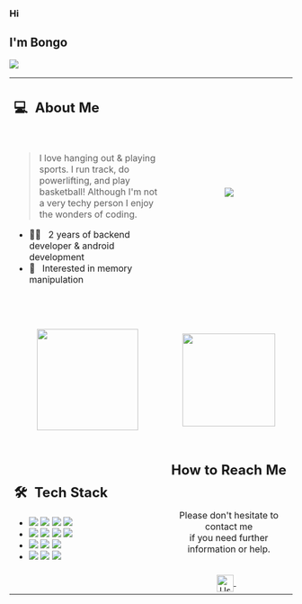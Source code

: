 ### Hi

## I'm Bongo
![](https://komarev.com/ghpvc/?username=your-ca-tay&color=0069b4)
<!---
<p align="center">
  <a href="https://github.com/ca-tay">
    <kbd><img height="200em" width="200em" src="images/me.svg" alt="me"/></kbd>
  </a>
</p>
--->
<table width="100%">
  <tr>
    <td width="55%">
      <h2> 💻 &nbsp;About Me </h2>
      <br>
      <blockquote>
        <p> 
          I love hanging out & playing sports. I run track, do powerlifting, and play basketball!
          Although I'm not a very techy person I enjoy the wonders of coding.
        </p>
      </blockquote>
       <ul>
        <li>👩‍💻 &nbsp; 2 years of backend developer & android development </li>
        <li>🤔 &nbsp; Interested in memory manipulation </li>
       </ul>
       <br>
    </td>
    <td width="45%">
     <p align="center">
      <a href="https://github.com/ca-tay">
       <img src="https://hacks.mozilla.org/files/2018/03/01_rust_loves_js.png"/>
      </a>
     </p>
    </td>
  </tr>
  <tr>
    <td width="55%">
      <p align="center">
        <br>
        <img height="180em" src="https://github-readme-stats-eight-theta.vercel.app/api?username=ca-tay&show_icons=true&theme=light&include_all_commits=true&count_private=true"/>
      </p>
    </td>
    <td width="45%">
      <p align="center">
        <br>
        <img height="165em" src="https://github-readme-stats.vercel.app/api/top-langs/?username=ca-tay&theme=light&layout=compact"/>
      </p>
    </td>
  </tr>
  <tr>
   <td width="55%">
     <h2> 🛠 &nbsp;Tech Stack</h2>
     <ul>
      <li>
        <img src="https://img.shields.io/badge/-C++-05122A?style=flat&logo=C%2B%2B"/>
        <img src="https://img.shields.io/badge/-Python-05122A?style=flat&logo=python"/>
        <img src="https://img.shields.io/badge/-R-05122A?style=flat&logo=R&logoColor=276DC3"/>
        <img src="https://img.shields.io/badge/-Markdown-05122A?style=flat&logo=markdown"/>
      </li>
      <li>
        <img src="https://img.shields.io/badge/-HTML-05122A?style=flat&logo=HTML5"/>
        <img src="https://img.shields.io/badge/-CSS-05122A?style=flat&logo=CSS3"/>
        <img src="https://img.shields.io/badge/-JavaScript-05122A?style=flat&logo=javascript"/>
        <img src="https://img.shields.io/badge/-JQuery-05122A?style=flat&logo=jquery"/>
      </li>
      <li>
        <img src="https://img.shields.io/badge/-Git-05122A?style=flat&logo=git"/>
        <img src="https://img.shields.io/badge/-Github-05122A?style=flat&logo=github"/>
        <img src="https://img.shields.io/badge/-Gitlab-05122A?style=flat&logo=gitlab"/>
      </li>
      <li>
        <img src="https://img.shields.io/badge/-IntelliJ-05122A?style=flat&logo=intellijidea"/>
        <img src="https://img.shields.io/badge/-PyCharm-05122A?style=flat&logo=pycharm"/>
        <img src="https://img.shields.io/badge/-VS%20Code-05122A?style=flat&logo=visual-studio-code&logoColor=007ACC"/>
      </li>
     </ul>
   </td>
   <td width="45%">
    <div align="center">
      <h2><b>How to Reach Me</b></h2>
      <br>
      <p>Please don't hesitate to contact me 
        <br>if you need further information or help.
      </p>
      <br>
      <a href="[https://discord.com](https://discord.gg/fGGgnYAdRt)" target="_blank">
      <img align="center" alt="User | ov.h" width="30em" src="https://logos-world.net/wp-content/uploads/2020/12/Discord-Logo.png" />
      </a> &nbsp;&nbsp;
      <br>
    </div>
   </td>
  </tr>
</table>


